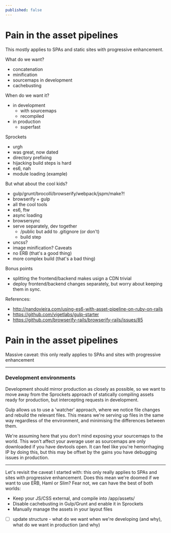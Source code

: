 ```yaml
---
published: false
---
```

# Pain in the asset pipelines

This mostly applies to SPAs and static sites with progressive enhancement.

What do we want?
- concatenation
- minification
- sourcemaps in development
- cachebusting



When do we want it?
- in development
  - with sourcemaps
  - recompiled
- in production
  - superfast

Sprockets

- urgh
- was great, now dated
- directory prefixing
- hijacking build steps is hard
- es6, nah
- module loading (example)

But what about the cool kids?

- gulp/grunt/brocolli/browserify/webpack/jspm/make?!
- browserify + gulp
- all the cool tools
- es6, ftw
- async loading
- browsersync
- serve separately, dev together
  - /public but add to .gitignore (or don't)
  - build step  
- uncss?
- image minification?
Caveats
- no ERB (that's a good thing)
- more complex build (that's a bad thing)


Bonus points
- splitting the frontend/backend makes usign a CDN trivial
- deploy frontend/backend changes separately, but worry about keeping them in sync.

References:
- http://nandovieira.com/using-es6-with-asset-pipeline-on-ruby-on-rails
- https://github.com/vigetlabs/gulp-starter
- https://github.com/browserify-rails/browserify-rails/issues/85

# Pain in the asset pipelines

Massive caveat: this only really applies to SPAs and sites with progressive enhancement

---

### Development environments

Development should mirror production as closely as possible, so we want to move away from the Sprockets approach of statically compiling assets ready for production, but intercepting requests in development. 

Gulp allows us to use a 'watcher' approach, where we notice file changes and rebuild the relevant files. This means we're serving up files in the same way regardless of the environment, and minimising the differences between them.

We're assuming here that you don't mind exposing your sourcemaps to the world. This won't affect your average user as sourcemaps are only downloaded if you have devtools open. It can feel like you're hemorrhaging IP by doing this, but this may be offset by the gains you have debugging issues in production. 

---

Let's revisit the caveat I started with: this only really applies to SPAs and sites with progressive enhancement. Does this mean we're doomed if we want to use ERB, Haml or Slim? Fear not, we can have the best of both worlds:

* Keep your JS/CSS external, and compile into /app/assets/
* Disable cachebusting in Gulp/Grunt and enable it in Sprockets
* Manually manage the assets in your layout files

- [ ] update structure - what do we want when we're developing (and why), what do we want in production (and why)
